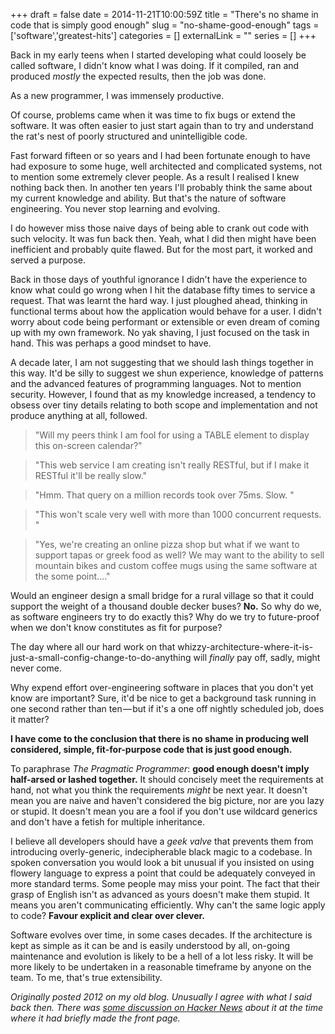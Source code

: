 +++ 
draft = false
date = 2014-11-21T10:00:59Z
title = "There's no shame in code that is simply good enough"
slug = "no-shame-good-enough" 
tags = ['software','greatest-hits']
categories = []
externalLink = ""
series = []
+++

Back in my early teens when I started developing what could loosely be called software, I didn't know what I was doing. If it compiled, ran and produced _mostly_ the expected results, then the job was done.

As a new programmer, I was immensely productive.

Of course, problems came when it was time to fix bugs or extend the software. It was often easier to just start again than to try and understand the rat's nest of poorly structured and unintelligible code.

Fast forward fifteen or so years and I had been fortunate enough to have had exposure to some huge, well architected and complicated systems, not to mention some extremely clever people. As a result I realised I knew nothing back then. In another ten years I'll probably think the same about my current knowledge and ability. But that's the nature of software engineering. You never stop learning and evolving.

I do however miss those naive days of being able to crank out code with such velocity. It was fun back then. Yeah, what I did then might have been inefficient and probably quite flawed. But for the most part, it worked and served a purpose.

Back in those days of youthful ignorance I didn't have the experience to know what could go wrong when I hit the database fifty times to service a request. That was learnt the hard way. I just ploughed ahead, thinking in functional terms about how the application would behave for a user. I didn't worry about code being performant or extensible or even dream of coming up with my own framework. No yak shaving, I just focused on the task in hand. This was perhaps a good mindset to have.

A decade later, I am not suggesting that we should lash things together in this way. It'd be silly to suggest we shun experience, knowledge of patterns and the advanced features of programming languages. Not to mention security. However, I found that as my knowledge increased, a tendency to obsess over tiny details relating to both scope and implementation and not produce anything at all, followed.

> "Will my peers think I am fool for using a TABLE element to display this on-screen calendar?"

> "This web service I am creating isn't really RESTful, but if I make it RESTful it'll be really slow."

> "Hmm. That query on a million records took over 75ms. Slow. <sad face>"

> "This won't scale very well with more than 1000 concurrent requests. <sad face>"

> "Yes, we're creating an online pizza shop but what if we want to support tapas or greek food as well? We may want to the ability to sell mountain bikes and custom coffee mugs using the same software at the some point…."

Would an engineer design a small bridge for a rural village so that it could support the weight of a thousand double decker buses? **No.** So why do we, as software engineers try to do exactly this? Why do we try to future-proof when we don't know constitutes as fit for purpose?

The day where all our hard work on that whizzy-architecture-where-it-is-just-a-small-config-change-to-do-anything will _finally_ pay off, sadly, might never come.

Why expend effort over-engineering software in places that you don't yet know are important? Sure, it'd be nice to get a background task running in one second rather than ten — but if it's a one off nightly scheduled job, does it matter?

**I have come to the conclusion that there is no shame in producing well considered, simple, fit-for-purpose code that is just good enough.**

To paraphrase _The Pragmatic Programmer_: **good enough doesn't imply half-arsed or lashed together.** It should concisely meet the requirements at hand, not what you think the requirements _might_ be next year. It doesn't mean you are naive and haven't considered the big picture, nor are you lazy or stupid. It doesn't mean you are a fool if you don't use wildcard generics and don't have a fetish for multiple inheritance.

I believe all developers should have a _geek valve_ that prevents them from introducing overly-generic, indecipherable black magic to a codebase. In spoken conversation you would look a bit unusual if you insisted on using flowery language to express a point that could be adequately conveyed in more standard terms. Some people may miss your point. The fact that their grasp of English isn't as advanced as yours doesn't make them stupid. It means you aren't communicating efficiently. Why can't the same logic apply to code? **Favour explicit and clear over clever.**

Software evolves over time, in some cases decades. If the architecture is kept as simple as it can be and is easily understood by all, on-going maintenance and evolution is likely to be a hell of a lot less risky. It will be more likely to be undertaken in a reasonable timeframe by anyone on the team. To me, that's true extensibility.

_Originally posted 2012 on my old blog. Unusually I agree with what I said back then. There was_ [_some discussion on Hacker News_](https://news.ycombinator.com/item?id=3412891) _about it at the time where it had briefly made the front page._